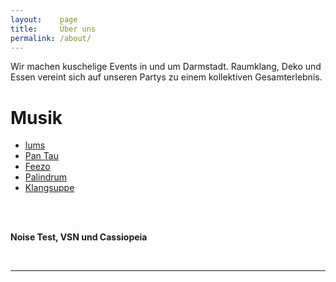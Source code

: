 ```yaml
---
layout:    page
title:     Über uns
permalink: /about/
---
```


Wir machen kuschelige Events in und um Darmstadt.
Raumklang, Deko und Essen vereint sich auf unseren Partys zu einem kollektiven Gesamterlebnis.

# Musik
* <a href="https://soundcloud.com/lumsdnb">lums</a>
* <a href="https://soundcloud.com/pan_tau">Pan Tau</a>
* <a href="https://soundcloud.com/feezo_betrugo">Feezo</a>
* <a href="https://soundcloud.com/palindrum_pnd">Palindrum</a>
* <a href="https://soundcloud.com/klangsuppe">Klangsuppe</a>

<br/>
<br/>

**Noise Test, VSN und Cassiopeia**

<br/>
<hr>
<div class="footer" style="font-size: 2.73em; text-align:center;">
  <a href="https://soundcloud.com/audiovsn">
    <i class="fa fa-soundcloud"></i>
  </a>
  <a href="https://instagram.com/audiovsn">
    <i class="fa fa-instagram"></i>
  </a>
  <a href="https://facebook.com/audiovsn">
    <i class="fa fa-facebook"></i>
  </a>
</div>
